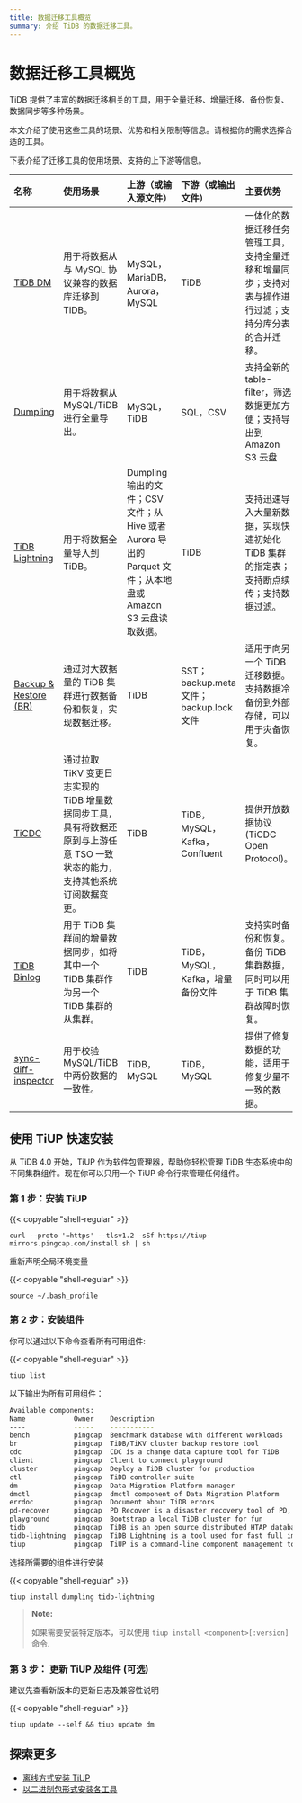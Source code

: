 ```yaml
---
title: 数据迁移工具概览
summary: 介绍 TiDB 的数据迁移工具。
---
```


# 数据迁移工具概览

TiDB 提供了丰富的数据迁移相关的工具，用于全量迁移、增量迁移、备份恢复、数据同步等多种场景。

本文介绍了使用这些工具的场景、优势和相关限制等信息。请根据你的需求选择合适的工具。

下表介绍了迁移工具的使用场景、支持的上下游等信息。

| 名称 | 使用场景 | 上游（或输入源文件） | 下游（或输出文件） |主要优势 | 使用限制 |
|:---|:---|:---|:---|:---|:---|
|  [TiDB DM](/dm/dm-overview.md)|用于将数据从与 MySQL 协议兼容的数据库迁移到 TiDB。  |  MySQL，MariaDB，Aurora，MySQL| TiDB   | 一体化的数据迁移任务管理工具，支持全量迁移和增量同步；支持对表与操作进行过滤；支持分库分表的合并迁移。 |  建议用于 1TB 以内的存量数据迁移。|
| [Dumpling](/dumpling-overview.md) | 用于将数据从 MySQL/TiDB 进行全量导出。| MySQL，TiDB| SQL，CSV  | 支持全新的 table-filter，筛选数据更加方便；支持导出到 Amazon S3 云盘|如果导出后计划往非 TiDB 的数据库恢复，建议使用 Dumpling；如果是往另一个 TiDB 恢复，建议使用 BR。 |
| [TiDB Lightning](/tidb-lightning/tidb-lightning-overview.md)| 用于将数据全量导入到 TiDB。|Dumpling 输出的文件；CSV 文件；从 Hive 或者 Aurora 导出的 Parquet 文件；从本地盘或 Amazon S3 云盘读取数据。 | TiDB | 支持迅速导入大量新数据，实现快速初始化 TiDB 集群的指定表；支持断点续传；支持数据过滤。| 如果使用 Local-backend 进行数据导入，TiDB Lightning 运行后，TiDB 集群将无法正常对外提供服务。如果你不希望 TiDB 集群的对外服务受到影响，可以参考 TiDB Lightning TiDB-backend 中的硬件需求与部署方式进行数据导入。|
|[Backup & Restore (BR)](/br/backup-and-restore-overview.md) |通过对大数据量的 TiDB 集群进行数据备份和恢复，实现数据迁移。 | TiDB| SST；backup.meta 文件；backup.lock 文件|适用于向另一个 TiDB 迁移数据。支持数据冷备份到外部存储，可以用于灾备恢复。 | BR 恢复到 TiCDC / Drainer 的上游集群时，恢复数据无法由 TiCDC / Drainer 同步到下游。BR 只支持在 new_collations_enabled_on_first_bootstrap 开关值相同的集群之间进行操作。|
| [TiCDC](/ticdc/ticdc-overview.md)| 通过拉取 TiKV 变更日志实现的 TiDB 增量数据同步工具，具有将数据还原到与上游任意 TSO 一致状态的能力，支持其他系统订阅数据变更。|TiDB | TiDB，MySQL，Kafka，Confluent|提供开放数据协议 (TiCDC Open Protocol)。 | TiCDC 只能同步至少存在一个有效索引的表。暂不支持以下场景：暂不支持单独使用 RawKV 的 TiKV 集群。暂不支持在 TiDB 中创建 SEQUENCE 的 DDL 操作和 SEQUENCE 函数。|
|[TiDB Binlog](/tidb-binlog/tidb-binlog-overview.md) | 用于 TiDB 集群间的增量数据同步，如将其中一个 TiDB 集群作为另一个 TiDB 集群的从集群。| TiDB | TiDB，MySQL，Kafka，增量备份文件|支持实时备份和恢复。备份 TiDB 集群数据，同时可以用于 TiDB 集群故障时恢复。 |与部分 TiDB 版本不兼容，不能一起使用。推荐使用 [TiCDC](/ticdc/ticdc-overview.md) 替代 TiDB Binlog。|
|[sync-diff-inspector](/sync-diff-inspector/sync-diff-inspector-overview.md) | 用于校验 MySQL/TiDB 中两份数据的一致性。|TiDB，MySQL | TiDB，MySQL| 提供了修复数据的功能，适用于修复少量不一致的数据。|对于 MySQL 和 TiDB 之间的数据同步不支持在线校验。不支持 JSON、BIT、BINARY、BLOB 等类型的数据。 |

## 使用 TiUP 快速安装

从 TiDB 4.0 开始，TiUP 作为软件包管理器，帮助你轻松管理 TiDB 生态系统中的不同集群组件。现在你可以只用一个 TiUP 命令行来管理任何组件。

### 第 1 步：安装 TiUP

{{< copyable "shell-regular" >}}

```shell
curl --proto '=https' --tlsv1.2 -sSf https://tiup-mirrors.pingcap.com/install.sh | sh
```

重新声明全局环境变量

{{< copyable "shell-regular" >}}

```shell
source ~/.bash_profile
```

### 第 2 步：安装组件

你可以通过以下命令查看所有可用组件:

{{< copyable "shell-regular" >}}

```shell
tiup list
```

以下输出为所有可用组件：

```bash
Available components:
Name            Owner    Description
----            -----    -----------
bench           pingcap  Benchmark database with different workloads
br              pingcap  TiDB/TiKV cluster backup restore tool
cdc             pingcap  CDC is a change data capture tool for TiDB
client          pingcap  Client to connect playground
cluster         pingcap  Deploy a TiDB cluster for production
ctl             pingcap  TiDB controller suite
dm              pingcap  Data Migration Platform manager
dmctl           pingcap  dmctl component of Data Migration Platform
errdoc          pingcap  Document about TiDB errors
pd-recover      pingcap  PD Recover is a disaster recovery tool of PD, used to recover the PD cluster which cannot start or provide services normally
playground      pingcap  Bootstrap a local TiDB cluster for fun
tidb            pingcap  TiDB is an open source distributed HTAP database compatible with the MySQL protocol
tidb-lightning  pingcap  TiDB Lightning is a tool used for fast full import of large amounts of data into a TiDB cluster
tiup            pingcap  TiUP is a command-line component management tool that can help to download and install TiDB platform components to the local system
```

选择所需要的组件进行安装

{{< copyable "shell-regular" >}}

```shell
tiup install dumpling tidb-lightning
```

> **Note:**
>
> 如果需要安装特定版本，可以使用 `tiup install <component>[:version]` 命令.

### 第 3 步： 更新 TiUP 及组件 (可选)

建议先查看新版本的更新日志及兼容性说明

{{< copyable "shell-regular" >}}

```shell
tiup update --self && tiup update dm
```

## 探索更多

- [离线方式安装 TiUP](/production-deployment-using-tiup.md)
- [以二进制包形式安装各工具](/download-ecosystem-tools.md)
